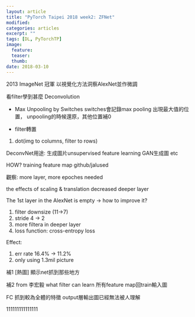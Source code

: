 ```yaml
---
layout: article
title: "PyTorch Taipei 2018 week2: ZFNet"
modified:
categories: articles
excerpt: ""
tags: [DL, PyTorchTP]
image:
  feature:
  teaser:
  thumb:
date: 2018-03-10
---
```

<script src="/3d/three.js"></script>

<script>
  var camera, scene, renderer;
  var mesh;
  init();
  animate();
  function init() {
    camera = new THREE.PerspectiveCamera( 70, window.innerWidth / window.innerHeight, 1, 1000 );
    camera.position.z = 400;
    scene = new THREE.Scene();
    var texture = new THREE.TextureLoader().load( 'textures/crate.gif' );
    var geometry = new THREE.BoxBufferGeometry( 200, 200, 200 );
    var material = new THREE.MeshBasicMaterial( { map: texture } );
    mesh = new THREE.Mesh( geometry, material );
    scene.add( mesh );
    renderer = new THREE.WebGLRenderer();
    renderer.setPixelRatio( window.devicePixelRatio );
    renderer.setSize( window.innerWidth, window.innerHeight );
    document.body.appendChild( renderer.domElement );
    //
    window.addEventListener( 'resize', onWindowResize, false );
  }
  function onWindowResize() {
    camera.aspect = window.innerWidth / window.innerHeight;
    camera.updateProjectionMatrix();
    renderer.setSize( window.innerWidth, window.innerHeight );
  }
  function animate() {
    requestAnimationFrame( animate );
    mesh.rotation.x += 0.005;
    mesh.rotation.y += 0.01;
    renderer.render( scene, camera );
  }
</script>

2013 ImageNet 冠軍
以視覺化方法洞察AlexNet並作微調

看filter學到甚麼 Deconvolution

* Max Unpooling by Switches
switches會記錄max pooling 出現最大值的位置， unpooling的時候還原，其他位置補0

* filter轉置
1. dot(img to columns, filter to rows)


DeconvNet用途:
生成圖片unsupervised feature learning
GAN生成圖
etc


HOW?
training feature map
github/jalused

觀察:
more layer, more epoches needed

the effects of scaling & translation decreased deeper layer

The 1st layer in the AlexNet is empty -> how to improve it?
1. filter downsize (11->7)
2. stride 4 -> 2
3. more filtera in deeper layer
4. loss function: cross-entropy loss

Effect:
1. err rate 16.4% -> 11.2%
2. only using 1.3mil picture


補1
[熱圖]
顯示net抓到那些地方

補2 from 李宏毅
what filter can learn
所有feature map回train輸入圖

FC 抓到較為全體的特徵
output層輸出圖已經無法被人理解


111111111111111
